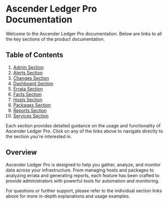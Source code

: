 # Ascender Ledger Pro Documentation

Welcome to the Ascender Ledger Pro documentation. Below are links to all the key sections of the product documentation.

## Table of Contents

1. [Admin Section](admin.md)
2. [Alerts Section](alerts.md)
3. [Changes Section](changes.md)
4. [Dashboard Section](dashboard.md)
5. [Errata Section](errata.md)
6. [Facts Section](facts.md)
7. [Hosts Section](hosts.md)
8. [Packages Section](packages.md)
9. [Reports Section](reports.md)
10. [Services Section](services.md)

Each section provides detailed guidance on the usage and functionality of Ascender Ledger Pro. Click on any of the links above to navigate directly to the section you're interested in.

## Overview

Ascender Ledger Pro is designed to help you gather, analyze, and monitor data across your infrastructure. From managing hosts and packages to analyzing errata and generating reports, each feature has been crafted to provide administrators with powerful tools for automation and monitoring.

For questions or further support, please refer to the individual section links above for more in-depth explanations and usage examples.
